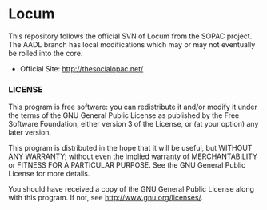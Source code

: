 # Locum

This repository follows the official SVN of Locum from the SOPAC project. The AADL branch has local modifications which may or may not eventually be 
rolled into the core.

* Official Site: http://thesocialopac.net/

### LICENSE

This program is free software: you can redistribute it and/or modify it under the terms of the GNU General Public License as published by the Free 
Software Foundation, either version 3 of the License, or (at your option) any later version.

This program is distributed in the hope that it will be useful, but WITHOUT ANY WARRANTY; without even the implied warranty of MERCHANTABILITY or 
FITNESS FOR A PARTICULAR PURPOSE.  See the GNU General Public License for more details.

You should have received a copy of the GNU General Public License along with this program.  If not, see <http://www.gnu.org/licenses/>.
